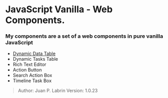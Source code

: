 <h1>JavaScript Vanilla - Web Components.</h1>
<h3>My components are a set of a web components in pure vanilla JavaScript</h3>
<ul>
    <li><a href="https://github.com/juanlabrin/js-webcomponents/tree/master/public/js/dynamic-data-table">Dynamic Data Table</a></li>
    <li>Dynamic Tasks Table</li>
    <li>Rich Text Editor</li>
    <li>Action Button</li>
    <li>Search Action Box</li>
    <li>Timeline Task Box</li>
</ul>
<blockquote>
Author: Juan P. Labrin
Version: 1.0.23
</blockquote>